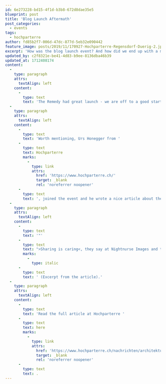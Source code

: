 ```yaml
---
id: 6e273228-bd15-4f1d-b3b8-672d8dae35e5
blueprint: post
title: 'Blog Launch Aftermath'
post_categories:
  - events
tags:
  - hochparterre
author: fd85b2f7-006d-47dc-877d-5eb32e090442
feature_image: posts/2019/11/170927-Hochparterre-Regensdorf-Duerig-2.jpg
excerpt: 'How was the blog launch event? And how did we end up with a mentioning in Hochparterre? Find out more here.'
updated_by: c2f8321e-be41-4d83-b9ee-8136dba46b39
updated_at: 1712408174
content:
  -
    type: paragraph
    attrs:
      textAlign: left
    content:
      -
        type: text
        text: 'The Remedy had great launch - we are off to a good start - together with friends, colleagues and business partners we enjoyed the moment of putting the blog online and start the sharing of our work. We are really happy that we now have this place to share with you and we hope that you will enjoy reading our posts, as much as we like to research, write and share them.'
  -
    type: paragraph
    attrs:
      textAlign: left
    content:
      -
        type: text
        text: 'Worth mentioning, Urs Honegger from '
      -
        type: text
        text: Hochparterre
        marks:
          -
            type: link
            attrs:
              href: 'https://www.hochparterre.ch/'
              target: _blank
              rel: 'noreferrer noopener'
      -
        type: text
        text: ', joined the event and he wrote a nice article about the Remedy:'
  -
    type: paragraph
    attrs:
      textAlign: left
    content:
      -
        type: text
        text: '"'
      -
        type: text
        text: ">Sharing is caring<, they say at Nightnurse Images and to live that they went online their new blog: 'The Remedy'. With the blog, the company wants to constructively contribute to the general conversation in the field of architectural visualization.\""
        marks:
          -
            type: italic
      -
        type: text
        text: ' (Excerpt from the article).'
  -
    type: paragraph
    attrs:
      textAlign: left
    content:
      -
        type: text
        text: 'Read the full article at Hochparterre '
      -
        type: text
        text: here
        marks:
          -
            type: link
            attrs:
              href: 'https://www.hochparterre.ch/nachrichten/architektur/blog/post/detail/aus-dem-visualisierungs-naehkaestchen/1573834348/'
              target: _blank
              rel: 'noreferrer noopener'
      -
        type: text
        text: .
---
```

